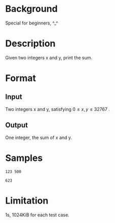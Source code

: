 # Background

Special for beginners, ^\_^

# Description

Given two integers x and y, print the sum.

# Format

## Input

Two integers x and y, satisfying $0\leq x,y\leq 32767$ .

## Output

One integer, the sum of x and y.

# Samples

```input1
123 500
```

```output1
623
```

# Limitation

1s, 1024KiB for each test case.
